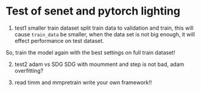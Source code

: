 # Test of senet and pytorch lighting

1. test1 smaller train dataset
split train data to validation and train, this will cause `train_data` be smaller,
when the data set is not big enough, it will effect performance on test dataset.

So, train the model again with the best settings on full train dataset!


2. test2 adam vs SDG
SDG with moumment and step is not bad, adam overfitting?

3. read timm and mmpretrain
write your own framework!!
